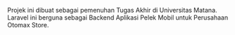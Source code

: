 Projek ini dibuat sebagai pemenuhan Tugas Akhir di Universitas Matana.
Laravel ini berguna sebagai Backend Aplikasi Pelek Mobil untuk Perusahaan Otomax Store.
